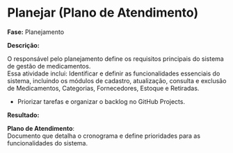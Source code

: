 # Planejar (Plano de Atendimento)
**Fase:** Planejamento

**Descrição:**

O responsável pelo planejamento define os requisitos principais do sistema de gestão de medicamentos.  
Essa atividade inclui:
Identificar e definir as funcionalidades essenciais do sistema, incluindo os módulos de cadastro, atualização, consulta e exclusão de Medicamentos, Categorias, Fornecedores, Estoque e Retiradas.
- Priorizar tarefas e organizar o backlog no GitHub Projects.


**Resultado:**

**Plano de Atendimento**:  
Documento que detalha o cronograma e define prioridades para as funcionalidades do sistema.
